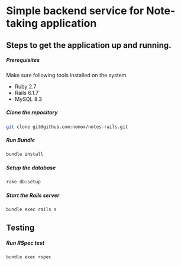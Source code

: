 # Simple backend service for Note-taking application

## Steps to get the application up and running.

##### Prerequisites

Make sure following tools installed on the system.

- Ruby 2.7
- Rails 6.1.7
- MySQL 8.3

##### Clone the repository

```bash
git clone git@github.com:nomox/notes-rails.git
```

##### Run Bundle

```bash
bundle install
```

##### Setup the database

```bash
rake db:setup
```

##### Start the Rails server

```bash
bundle exec rails s
```

## Testing

##### Run RSpec test

```bash
bundle exec rspec
```
